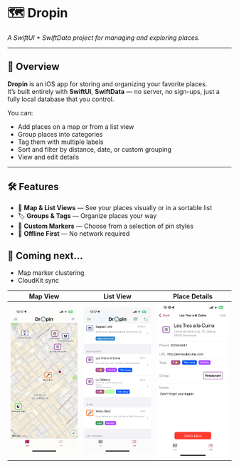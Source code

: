 # 🗺️ Dropin  
*A SwiftUI + SwiftData project for managing and exploring places.*

---

## 📖 Overview
**Dropin** is an iOS app for storing and organizing your favorite places.  
It’s built entirely with **SwiftUI**, **SwiftData** — no server, no sign-ups, just a fully local database that you control.

You can:
- Add places on a map or from a list view
- Group places into categories
- Tag them with multiple labels
- Sort and filter by distance, date, or custom grouping
- View and edit details 

---

## 🛠️ Features
- 📍 **Map & List Views** — See your places visually or in a sortable list
- 🏷️ **Groups & Tags** — Organize places your way
- 🎨 **Custom Markers** — Choose from a selection of pin styles
- 📱 **Offline First** — No network required


## 🚀 Coming next...

- Map marker clustering
- CloudKit sync


| Map View | List View | Place Details |
|----------|-----------|---------------|
| ![Map](Screenshots/01.PNG) | ![List](Screenshots/02.PNG) | ![Details](Screenshots/03.PNG) |